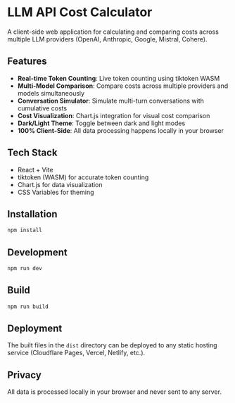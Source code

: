 # LLM API Cost Calculator

A client-side web application for calculating and comparing costs across multiple LLM providers (OpenAI, Anthropic, Google, Mistral, Cohere).

## Features

- **Real-time Token Counting**: Live token counting using tiktoken WASM
- **Multi-Model Comparison**: Compare costs across multiple providers and models simultaneously
- **Conversation Simulator**: Simulate multi-turn conversations with cumulative costs
- **Cost Visualization**: Chart.js integration for visual cost comparison
- **Dark/Light Theme**: Toggle between dark and light modes
- **100% Client-Side**: All data processing happens locally in your browser

## Tech Stack

- React + Vite
- tiktoken (WASM) for accurate token counting
- Chart.js for data visualization
- CSS Variables for theming

## Installation

```bash
npm install
```

## Development

```bash
npm run dev
```

## Build

```bash
npm run build
```

## Deployment

The built files in the `dist` directory can be deployed to any static hosting service (Cloudflare Pages, Vercel, Netlify, etc.).

## Privacy

All data is processed locally in your browser and never sent to any server.